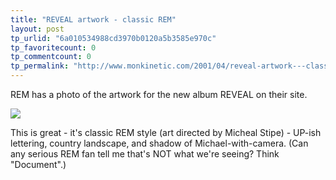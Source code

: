 ```yaml
---
title: "REVEAL artwork - classic REM"
layout: post
tp_urlid: "6a010534988cd3970b0120a5b3585e970c"
tp_favoritecount: 0
tp_commentcount: 0
tp_permalink: "http://www.monkinetic.com/2001/04/reveal-artwork---classic-rem.html"
---
```

REM has a photo of the artwork for the new album REVEAL on their site.<p>

<a href="http://www.remhq.com/html/reveal_news/reveal_news.html"><img border="0" src="http://www.remhq.com/html/reveal_news/images/reveal_04.jpg" /></a>

<p>This is great - it&#39;s classic REM style (art directed by Micheal Stipe) - UP-ish lettering, country landscape, and shadow of Michael-with-camera. (Can any serious REM fan tell me that&#39;s NOT what we&#39;re seeing? Think &quot;Document&quot;.)</p></p>
